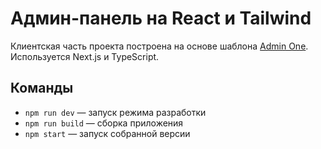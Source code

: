 # Админ-панель на React и Tailwind

Клиентская часть проекта построена на основе шаблона [Admin One](https://github.com/justboil/admin-one-react-tailwind). Используется Next.js и TypeScript.

## Команды
- `npm run dev` — запуск режима разработки
- `npm run build` — сборка приложения
- `npm start` — запуск собранной версии
